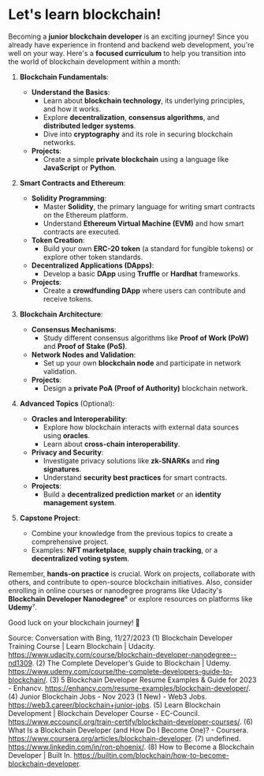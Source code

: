 # Let's learn blockchain!

Becoming a **junior blockchain developer** is an exciting journey! Since you already have experience in frontend and backend web development, you're well on your way. Here's a **focused curriculum** to help you transition into the world of blockchain development within a month:

1. **Blockchain Fundamentals**:
    - **Understand the Basics**:
        - Learn about **blockchain technology**, its underlying principles, and how it works.
        - Explore **decentralization**, **consensus algorithms**, and **distributed ledger systems**.
        - Dive into **cryptography** and its role in securing blockchain networks.
    - **Projects**:
        - Create a simple **private blockchain** using a language like **JavaScript** or **Python**.

2. **Smart Contracts and Ethereum**:
    - **Solidity Programming**:
        - Master **Solidity**, the primary language for writing smart contracts on the Ethereum platform.
        - Understand **Ethereum Virtual Machine (EVM)** and how smart contracts are executed.
    - **Token Creation**:
        - Build your own **ERC-20 token** (a standard for fungible tokens) or explore other token standards.
    - **Decentralized Applications (DApps)**:
        - Develop a basic **DApp** using **Truffle** or **Hardhat** frameworks.
    - **Projects**:
        - Create a **crowdfunding DApp** where users can contribute and receive tokens.

3. **Blockchain Architecture**:
    - **Consensus Mechanisms**:
        - Study different consensus algorithms like **Proof of Work (PoW)** and **Proof of Stake (PoS)**.
    - **Network Nodes and Validation**:
        - Set up your own **blockchain node** and participate in network validation.
    - **Projects**:
        - Design a **private PoA (Proof of Authority)** blockchain network.

4. **Advanced Topics** (Optional):
    - **Oracles and Interoperability**:
        - Explore how blockchain interacts with external data sources using **oracles**.
        - Learn about **cross-chain interoperability**.
    - **Privacy and Security**:
        - Investigate privacy solutions like **zk-SNARKs** and **ring signatures**.
        - Understand **security best practices** for smart contracts.
    - **Projects**:
        - Build a **decentralized prediction market** or an **identity management system**.

5. **Capstone Project**:
    - Combine your knowledge from the previous topics to create a comprehensive project.
    - Examples: **NFT marketplace**, **supply chain tracking**, or a **decentralized voting system**.

Remember, **hands-on practice** is crucial. Work on projects, collaborate with others, and contribute to open-source blockchain initiatives. Also, consider enrolling in online courses or nanodegree programs like Udacity's **Blockchain Developer Nanodegree**⁶ or explore resources on platforms like **Udemy**⁷.

Good luck on your blockchain journey! 🚀

Source: Conversation with Bing, 11/27/2023
(1) Blockchain Developer Training Course | Learn Blockchain | Udacity. https://www.udacity.com/course/blockchain-developer-nanodegree--nd1309.
(2) The Complete Developer’s Guide to Blockchain | Udemy. https://www.udemy.com/course/the-complete-developers-guide-to-blockchain/.
(3) 5 Blockchain Developer Resume Examples & Guide for 2023 - Enhancv. https://enhancv.com/resume-examples/blockchain-developer/.
(4) Junior Blockchain Jobs - Nov 2023 (1 New) - Web3 Jobs. https://web3.career/blockchain+junior-jobs.
(5) Learn Blockchain Development | Blockchain Developer Course - EC-Council. https://www.eccouncil.org/train-certify/blockchain-developer-courses/.
(6) What Is a Blockchain Developer (and How Do I Become One)? - Coursera. https://www.coursera.org/articles/blockchain-developer.
(7) undefined. https://www.linkedin.com/in/ron-phoenix/.
(8) How to Become a Blockchain Developer | Built In. https://builtin.com/blockchain/how-to-become-blockchain-developer.
